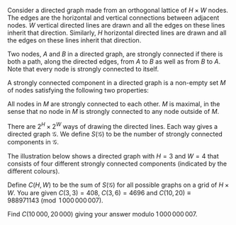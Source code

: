 Consider a directed graph made from an orthogonal lattice of $H\times W$ nodes. 
The edges are the horizontal and vertical connections between adjacent nodes.
$W$ vertical directed lines are drawn and all the edges on these lines inherit that direction. Similarly, $H$ horizontal directed lines are drawn and all the edges on these lines inherit that direction.


Two nodes, $A$ and $B$ in a directed graph, are strongly connected if there is both a path, along the directed edges, from $A$ to $B$ as well as from $B$ to $A$. Note that every node is strongly connected to itself.


A strongly connected component in a directed graph is a non-empty set $M$ of nodes satisfying the following two properties:


All nodes in $M$ are strongly connected to each other.
$M$ is maximal, in the sense that no node in $M$ is strongly connected to any node outside of $M$.


There are $2^H\times 2^W$ ways of drawing the directed lines. Each way gives a directed graph $\mathcal{G}$. We define $S(\mathcal{G})$ to be the number of strongly connected components in $\mathcal{G}$.


The illustration below shows a directed graph with $H=3$ and $W=4$ that consists of four different strongly connected components (indicated by the different colours).




Define $C(H,W)$ to be the sum of $S(\mathcal{G})$ for all possible graphs on a grid of $H\times W$. You are given $C(3,3) = 408$, $C(3,6) = 4696$ and $C(10,20) \equiv 988971143 \pmod{1\,000\,000\,007}$.


Find $C(10\,000,20\,000)$ giving your answer modulo $1\,000\,000\,007$.